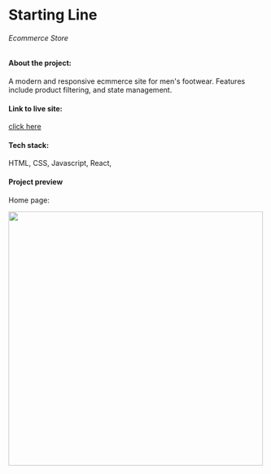 <div>

<h1>Starting Line</h1>
<h6>Ecommerce Store</h6>

<h4>About the project:</h4>
<p>A modern and responsive ecmmerce site for men's footwear. Features include product filtering, and state management.</p>

<h4>Link to live site:</h4>
<a href="https://kylieoliver.com/localhost_5173_product_2.png" target="_blank">click here</a>

<h4>Tech stack:</h4>
<p>
HTML,
CSS,
Javascript,
React,
</p>

<h4>Project preview</h4>
<p>Home page:</p>
<img width="500" src="https://kylieoliver.com/localhost_5173_product_2.png"/>
  
</div>
